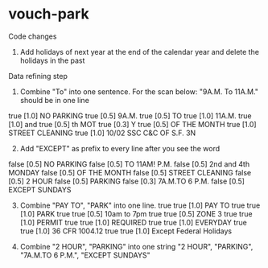 # vouch-park

Code changes
1. Add holidays of next year at the end of the calendar year and delete the holidays in the past

Data refining step
1. Combine "To" into one sentence. For the scan below: "9A.M. To 11A.M." should be in one line

true [1.0] NO PARKING
true [0.5] 9A.M.
true [0.5] TO
true [1.0] 11A.M.
true [1.0] and
true [0.5] th MOT
true [0.3] Y
true [0.5] OF THE MONTH
true [1.0] STREET CLEANING
true [1.0] 10/02 SSC C&C OF S.F. 3N


2. Add "EXCEPT" as prefix to every line after you see the word

false [0.5] NO PARKING
false [0.5] TO 11AM! P.M.
false [0.5] 2nd and 4th MONDAY
false [0.5] OF THE MONTH
false [0.5] STREET CLEANING
false [0.5] 2 HOUR
false [0.5] PARKING
false [0.3] 7A.M.TO 6 P.M.
false [0.5] EXCEPT SUNDAYS

3. Combine "PAY TO", "PARK" into one line.
true true [1.0] PAY TO
true true [1.0] PARK
true true [0.5] 10am to 7pm
true true [0.5] ZONE 3
true true [1.0] PERMIT
true true [1.0] REQUIRED
true true [1.0] EVERYDAY
true true [1.0] 36 CFR 1004.12
true true [1.0] Except Federal Holidays


4. Combine "2 HOUR", "PARKING" into one string
"2 HOUR", "PARKING", "7A.M.TO 6 P.M.", "EXCEPT SUNDAYS"
